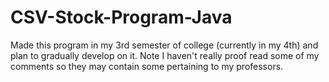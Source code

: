 # CSV-Stock-Program-Java
Made this program in my 3rd semester of college (currently in my 4th) and plan to gradually develop on it. Note I haven't really proof read some of my comments so they may contain some pertaining to my professors.
